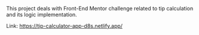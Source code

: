 This project deals with Front-End Mentor challenge related to tip calculation and its logic implementation.

Link: https://tip-calculator-app-d8s.netlify.app/